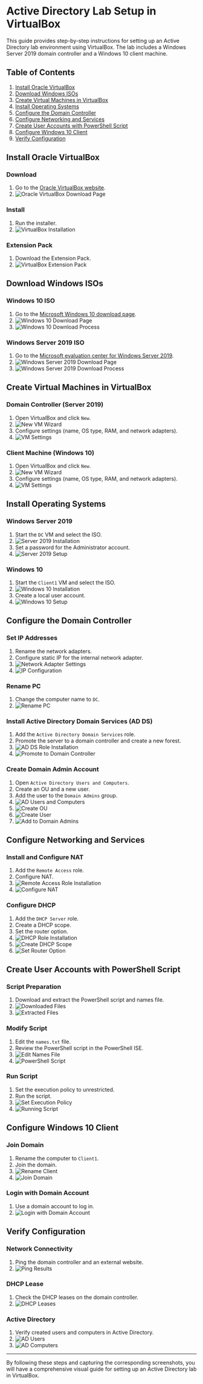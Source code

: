 # Active Directory Lab Setup in VirtualBox

This guide provides step-by-step instructions for setting up an Active Directory lab environment using VirtualBox. The lab includes a Windows Server 2019 domain controller and a Windows 10 client machine.

## Table of Contents

1. [Install Oracle VirtualBox](#install-oracle-virtualbox)
2. [Download Windows ISOs](#download-windows-isos)
3. [Create Virtual Machines in VirtualBox](#create-virtual-machines-in-virtualbox)
4. [Install Operating Systems](#install-operating-systems)
5. [Configure the Domain Controller](#configure-the-domain-controller)
6. [Configure Networking and Services](#configure-networking-and-services)
7. [Create User Accounts with PowerShell Script](#create-user-accounts-with-powershell-script)
8. [Configure Windows 10 Client](#configure-windows-10-client)
9. [Verify Configuration](#verify-configuration)

## Install Oracle VirtualBox

### Download
1. Go to the [Oracle VirtualBox website](https://www.virtualbox.org/wiki/Downloads).
2. ![Oracle VirtualBox Download Page](https://www.virtualbox.org/wiki/Downloads)

### Install
1. Run the installer.
2. ![VirtualBox Installation](https://i.imgur.com/8f0v0E4.png)

### Extension Pack
1. Download the Extension Pack.
2. ![VirtualBox Extension Pack](https://i.imgur.com/8aqf9H2.png)

## Download Windows ISOs

### Windows 10 ISO
1. Go to the [Microsoft Windows 10 download page](https://www.microsoft.com/en-us/software-download/windows10ISO).
2. ![Windows 10 Download Page](https://www.microsoft.com/en-us/software-download/windows10ISO)
3. ![Windows 10 Download Process](https://i.imgur.com/dW1GJZN.png)

### Windows Server 2019 ISO
1. Go to the [Microsoft evaluation center for Windows Server 2019](https://www.microsoft.com/en-us/evalcenter/evaluate-windows-server-2019).
2. ![Windows Server 2019 Download Page](https://www.microsoft.com/en-us/evalcenter/evaluate-windows-server-2019)
3. ![Windows Server 2019 Download Process](https://i.imgur.com/3Cd2L4X.png)

## Create Virtual Machines in VirtualBox

### Domain Controller (Server 2019)
1. Open VirtualBox and click `New`.
2. ![New VM Wizard](https://i.imgur.com/5uVqftN.png)
3. Configure settings (name, OS type, RAM, and network adapters).
4. ![VM Settings](https://i.imgur.com/j3FIxxU.png)

### Client Machine (Windows 10)
1. Open VirtualBox and click `New`.
2. ![New VM Wizard](https://i.imgur.com/5uVqftN.png)
3. Configure settings (name, OS type, RAM, and network adapters).
4. ![VM Settings](https://i.imgur.com/j3FIxxU.png)

## Install Operating Systems

### Windows Server 2019
1. Start the `DC` VM and select the ISO.
2. ![Server 2019 Installation](https://i.imgur.com/AhNXXal.png)
3. Set a password for the Administrator account.
4. ![Server 2019 Setup](https://i.imgur.com/z5qXy65.png)

### Windows 10
1. Start the `Client1` VM and select the ISO.
2. ![Windows 10 Installation](https://i.imgur.com/wdKvWyL.png)
3. Create a local user account.
4. ![Windows 10 Setup](https://i.imgur.com/uqo1q1z.png)

## Configure the Domain Controller

### Set IP Addresses
1. Rename the network adapters.
2. Configure static IP for the internal network adapter.
3. ![Network Adapter Settings](https://i.imgur.com/cYMYfLV.png)
4. ![IP Configuration](https://i.imgur.com/O8QJtlf.png)

### Rename PC
1. Change the computer name to `DC`.
2. ![Rename PC](https://i.imgur.com/XoT0XEU.png)

### Install Active Directory Domain Services (AD DS)
1. Add the `Active Directory Domain Services` role.
2. Promote the server to a domain controller and create a new forest.
3. ![AD DS Role Installation](https://i.imgur.com/T4gnLje.png)
4. ![Promote to Domain Controller](https://i.imgur.com/kF6OpIc.png)

### Create Domain Admin Account
1. Open `Active Directory Users and Computers`.
2. Create an OU and a new user.
3. Add the user to the `Domain Admins` group.
4. ![AD Users and Computers](https://i.imgur.com/lEKI6WN.png)
5. ![Create OU](https://i.imgur.com/7Ubwvjv.png)
6. ![Create User](https://i.imgur.com/bXpDbuU.png)
7. ![Add to Domain Admins](https://i.imgur.com/8okdG5V.png)

## Configure Networking and Services

### Install and Configure NAT
1. Add the `Remote Access` role.
2. Configure NAT.
3. ![Remote Access Role Installation](https://i.imgur.com/FN7eZcU.png)
4. ![Configure NAT](https://i.imgur.com/VzM5o0m.png)

### Configure DHCP
1. Add the `DHCP Server` role.
2. Create a DHCP scope.
3. Set the router option.
4. ![DHCP Role Installation](https://i.imgur.com/7dV0XV2.png)
5. ![Create DHCP Scope](https://i.imgur.com/SOeDSEk.png)
6. ![Set Router Option](https://i.imgur.com/Y0t9A2X.png)

## Create User Accounts with PowerShell Script

### Script Preparation
1. Download and extract the PowerShell script and names file.
2. ![Downloaded Files](https://i.imgur.com/UfDNX8a.png)
3. ![Extracted Files](https://i.imgur.com/Wb7KuKl.png)

### Modify Script
1. Edit the `names.txt` file.
2. Review the PowerShell script in the PowerShell ISE.
3. ![Edit Names File](https://i.imgur.com/jjQ3KhE.png)
4. ![PowerShell Script](https://i.imgur.com/ODDtybw.png)

### Run Script
1. Set the execution policy to unrestricted.
2. Run the script.
3. ![Set Execution Policy](https://i.imgur.com/Fg1A5El.png)
4. ![Running Script](https://i.imgur.com/pNFWGAD.png)

## Configure Windows 10 Client

### Join Domain
1. Rename the computer to `Client1`.
2. Join the domain.
3. ![Rename Client](https://i.imgur.com/OxTZZOU.png)
4. ![Join Domain](https://i.imgur.com/Xbd6C54.png)

### Login with Domain Account
1. Use a domain account to log in.
2. ![Login with Domain Account](https://i.imgur.com/mu3UxtQ.png)

## Verify Configuration

### Network Connectivity
1. Ping the domain controller and an external website.
2. ![Ping Results](https://i.imgur.com/7QsX3P8.png)

### DHCP Lease
1. Check the DHCP leases on the domain controller.
2. ![DHCP Leases](https://i.imgur.com/Fw8B5a3.png)

### Active Directory
1. Verify created users and computers in Active Directory.
2. ![AD Users](https://i.imgur.com/E4xgS6x.png)
3. ![AD Computers](https://i.imgur.com/gfKONjQ.png)

---

By following these steps and capturing the corresponding screenshots, you will have a comprehensive visual guide for setting up an Active Directory lab in VirtualBox.
